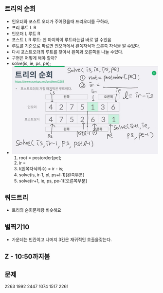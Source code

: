 트리의 순회
------------------
 - 인오더와 포스트 오더가 주어졌을때 프리오더를 구하라,
 - 프리 루트 L R 
 - 인오더 L 루트 R
 - 포스트 L R 루트: 맨 마지막이 루트라는걸 바로 알 수있음
 - 루트를 기준으로 짜르면 인오더에서 왼쪽자식과 오른쪽 자식을 알 수있다.
 - 다시 포스트오더의 루트를 찾아서 왼쪽과 오른쪽을 나눌 수있다.
 - 구현은 어떻게 해야 할까? 
 - solve(is, ie, ps, pe);
 - ![image](./img/1.jpg)
   1. root = postorder[pe];
   2. ir = 
   3. l(왼쪽자식의수) = ir - is;
   4. solve(is, ir-1, pl, ps+l-1)[왼쪽부분]
   5. solve(ir+1, ie, ps, pe-1)[오른쪽부분]

쿼드트리
------------------
 - 트리의 순회문제랑 비슷해요

별찍기10
-------------------
 - 가운데는 빈칸이고 나머지 3칸은 재귀적인 호출을갖는다.

Z - 10:50까지봄
-----------------




문제
-------
2263
1992
2447
1074
1517
2261